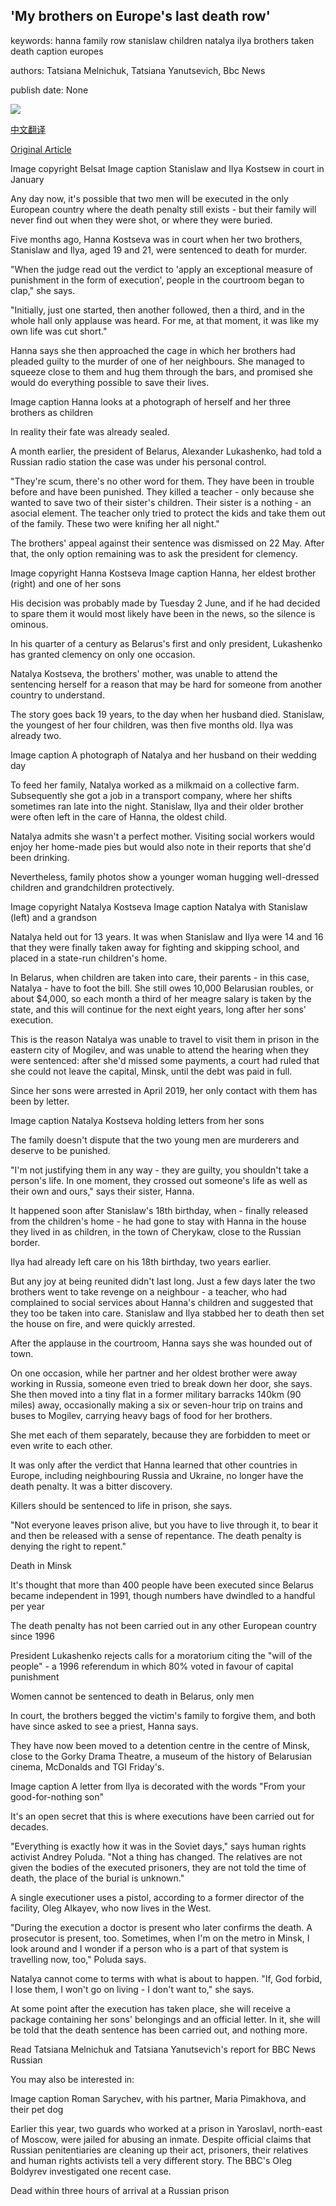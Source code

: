 ## 'My brothers on Europe's last death row'

keywords: hanna family row stanislaw children natalya ilya brothers taken death caption europes

authors: Tatsiana Melnichuk, Tatsiana Yanutsevich, Bbc News

publish date: None

![](https://ichef.bbci.co.uk/news/1024/branded_news/49FC/production/_112704981_kostevstas_ilya_belsat976.jpg)

[中文翻译](%27My%20brothers%20on%20Europe%27s%20last%20death%20row%27_zh.md)

[Original Article](https://www.bbc.com/news/stories-52910202)

Image copyright Belsat Image caption Stanislaw and Ilya Kostsew in court in January

Any day now, it's possible that two men will be executed in the only European country where the death penalty still exists - but their family will never find out when they were shot, or where they were buried.

Five months ago, Hanna Kostseva was in court when her two brothers, Stanislaw and Ilya, aged 19 and 21, were sentenced to death for murder.

"When the judge read out the verdict to 'apply an exceptional measure of punishment in the form of execution', people in the courtroom began to clap," she says.

"Initially, just one started, then another followed, then a third, and in the whole hall only applause was heard. For me, at that moment, it was like my own life was cut short."

Hanna says she then approached the cage in which her brothers had pleaded guilty to the murder of one of her neighbours. She managed to squeeze close to them and hug them through the bars, and promised she would do everything possible to save their lives.

Image caption Hanna looks at a photograph of herself and her three brothers as children

In reality their fate was already sealed.

A month earlier, the president of Belarus, Alexander Lukashenko, had told a Russian radio station the case was under his personal control.

"They're scum, there's no other word for them. They have been in trouble before and have been punished. They killed a teacher - only because she wanted to save two of their sister's children. Their sister is a nothing - an asocial element. The teacher only tried to protect the kids and take them out of the family. These two were knifing her all night."

The brothers' appeal against their sentence was dismissed on 22 May. After that, the only option remaining was to ask the president for clemency.

Image copyright Hanna Kostseva Image caption Hanna, her eldest brother (right) and one of her sons

His decision was probably made by Tuesday 2 June, and if he had decided to spare them it would most likely have been in the news, so the silence is ominous.

In his quarter of a century as Belarus's first and only president, Lukashenko has granted clemency on only one occasion.

Natalya Kostseva, the brothers' mother, was unable to attend the sentencing herself for a reason that may be hard for someone from another country to understand.

The story goes back 19 years, to the day when her husband died. Stanislaw, the youngest of her four children, was then five months old. Ilya was already two.

Image caption A photograph of Natalya and her husband on their wedding day

To feed her family, Natalya worked as a milkmaid on a collective farm. Subsequently she got a job in a transport company, where her shifts sometimes ran late into the night. Stanislaw, Ilya and their older brother were often left in the care of Hanna, the oldest child.

Natalya admits she wasn't a perfect mother. Visiting social workers would enjoy her home-made pies but would also note in their reports that she'd been drinking.

Nevertheless, family photos show a younger woman hugging well-dressed children and grandchildren protectively.

Image copyright Natalya Kostseva Image caption Natalya with Stanislaw (left) and a grandson

Natalya held out for 13 years. It was when Stanislaw and Ilya were 14 and 16 that they were finally taken away for fighting and skipping school, and placed in a state-run children's home.

In Belarus, when children are taken into care, their parents - in this case, Natalya - have to foot the bill. She still owes 10,000 Belarusian roubles, or about $4,000, so each month a third of her meagre salary is taken by the state, and this will continue for the next eight years, long after her sons' execution.

This is the reason Natalya was unable to travel to visit them in prison in the eastern city of Mogilev, and was unable to attend the hearing when they were sentenced: after she'd missed some payments, a court had ruled that she could not leave the capital, Minsk, until the debt was paid in full.

Since her sons were arrested in April 2019, her only contact with them has been by letter.

Image caption Natalya Kostseva holding letters from her sons

The family doesn't dispute that the two young men are murderers and deserve to be punished.

"I'm not justifying them in any way - they are guilty, you shouldn't take a person's life. In one moment, they crossed out someone's life as well as their own and ours," says their sister, Hanna.

It happened soon after Stanislaw's 18th birthday, when - finally released from the children's home - he had gone to stay with Hanna in the house they lived in as children, in the town of Cherykaw, close to the Russian border.

Ilya had already left care on his 18th birthday, two years earlier.

But any joy at being reunited didn't last long. Just a few days later the two brothers went to take revenge on a neighbour - a teacher, who had complained to social services about Hanna's children and suggested that they too be taken into care. Stanislaw and Ilya stabbed her to death then set the house on fire, and were quickly arrested.

After the applause in the courtroom, Hanna says she was hounded out of town.

On one occasion, while her partner and her oldest brother were away working in Russia, someone even tried to break down her door, she says. She then moved into a tiny flat in a former military barracks 140km (90 miles) away, occasionally making a six or seven-hour trip on trains and buses to Mogilev, carrying heavy bags of food for her brothers.

She met each of them separately, because they are forbidden to meet or even write to each other.

It was only after the verdict that Hanna learned that other countries in Europe, including neighbouring Russia and Ukraine, no longer have the death penalty. It was a bitter discovery.

Killers should be sentenced to life in prison, she says.

"Not everyone leaves prison alive, but you have to live through it, to bear it and then be released with a sense of repentance. The death penalty is denying the right to repent."

Death in Minsk

It's thought that more than 400 people have been executed since Belarus became independent in 1991, though numbers have dwindled to a handful per year

The death penalty has not been carried out in any other European country since 1996

President Lukashenko rejects calls for a moratorium citing the "will of the people" - a 1996 referendum in which 80% voted in favour of capital punishment

Women cannot be sentenced to death in Belarus, only men

In court, the brothers begged the victim's family to forgive them, and both have since asked to see a priest, Hanna says.

They have now been moved to a detention centre in the centre of Minsk, close to the Gorky Drama Theatre, a museum of the history of Belarusian cinema, McDonalds and TGI Friday's.

Image caption A letter from Ilya is decorated with the words "From your good-for-nothing son"

It's an open secret that this is where executions have been carried out for decades.

"Everything is exactly how it was in the Soviet days," says human rights activist Andrey Poluda. "Not a thing has changed. The relatives are not given the bodies of the executed prisoners, they are not told the time of death, the place of the burial is unknown."

A single executioner uses a pistol, according to a former director of the facility, Oleg Alkayev, who now lives in the West.

"During the execution a doctor is present who later confirms the death. A prosecutor is present, too. Sometimes, when I'm on the metro in Minsk, I look around and I wonder if a person who is a part of that system is travelling now, too," Poluda says.

Natalya cannot come to terms with what is about to happen. "If, God forbid, I lose them, I won't go on living - I don't want to," she says.

At some point after the execution has taken place, she will receive a package containing her sons' belongings and an official letter. In it, she will be told that the death sentence has been carried out, and nothing more.

Read Tatsiana Melnichuk and Tatsiana Yanutsevich's report for BBC News Russian

You may also be interested in:

Image caption Roman Sarychev, with his partner, Maria Pimakhova, and their pet dog

Earlier this year, two guards who worked at a prison in Yaroslavl, north-east of Moscow, were jailed for abusing an inmate. Despite official claims that Russian penitentiaries are cleaning up their act, prisoners, their relatives and human rights activists tell a very different story. The BBC's Oleg Boldyrev investigated one recent case.

Dead within three hours of arrival at a Russian prison